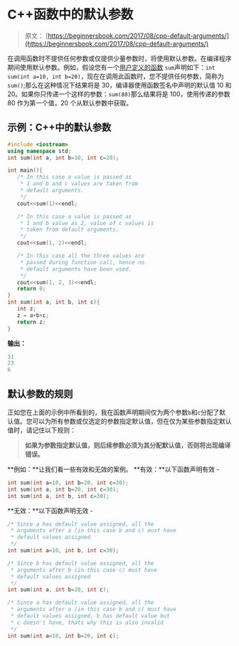 # C++函数中的默认参数

> 原文： [https://beginnersbook.com/2017/08/cpp-default-arguments/](https://beginnersbook.com/2017/08/cpp-default-arguments/)

在调用函数时不提供任何参数或仅提供少量参数时，将使用默认参数。在编译程序期间使用默认参数。例如，假设您有一个[用户定义的函数](https://beginnersbook.com/2017/08/cpp-functions/) `sum`声明如下：`int sum(int a=10, int b=20)`，现在在调用此函数时，您不提供任何参数，简称为`sum()`;那么在这种情况下结果将是 30，编译器使用函数签名中声明的默认值 10 和 20。如果你只传递一个这样的参数：`sum(80)`那么结果将是 100，使用传递的参数 80 作为第一个值，20 个从默认参数中获取。

## 示例：C++中的默认参数

```cpp
#include <iostream>
using namespace std;
int sum(int a, int b=10, int c=20);

int main(){
   /* In this case a value is passed as
    * 1 and b and c values are taken from
    * default arguments.
    */
   cout<<sum(1)<<endl;

   /* In this case a value is passed as
    * 1 and b value as 2, value of c values is
    * taken from default arguments.
    */
   cout<<sum(1, 2)<<endl;

   /* In this case all the three values are
    * passed during function call, hence no
    * default arguments have been used.
    */
   cout<<sum(1, 2, 3)<<endl;
   return 0;
}
int sum(int a, int b, int c){
   int z;
   z = a+b+c;
   return z;
}
```

**输出：**

```cpp
31
23
6
```

## 默认参数的规则

正如您在上面的示例中所看到的，我在函数声明期间仅为两个参数`b`和`c`分配了默认值。您可以为所有参数或仅选定的参数指定默认值，但在仅为某些参数指定默认值时，请记住以下规则：

> **如果为参数指定默认值，则后续参数必须为其分配默认值，否则将出现编译错误。**

**例如：**让我们看一些有效和无效的案例。
**有效：**以下函数声明有效 -

```cpp
int sum(int a=10, int b=20, int c=30);
int sum(int a, int b=20, int c=30);
int sum(int a, int b, int c=30);

```

**无效：**以下函数声明无效 -

```cpp
/* Since a has default value assigned, all the
 * arguments after a (in this case b and c) must have 
 * default values assigned
 */
int sum(int a=10, int b, int c=30);

/* Since b has default value assigned, all the
 * arguments after b (in this case c) must have 
 * default values assigned
 */
int sum(int a, int b=20, int c);

/* Since a has default value assigned, all the
 * arguments after a (in this case b and c) must have 
 * default values assigned, b has default value but
 * c doesn't have, thats why this is also invalid
 */
int sum(int a=10, int b=20, int c);

```